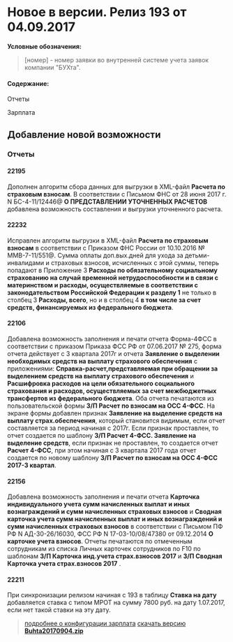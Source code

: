 ﻿
# Новое в версии. Релиз 193 от 04.09.2017

**Условные обозначения:**
 >[номер] - номер заявки во внутренней системе учета заявок компании "БУХта".

#### Содержание:

Отчеты

Зарплата

## Добавление новой возможности

### Отчеты

#### 22195
Дополнен алгоритм сбора данных для выгрузки в XML-файл __Расчета по страховым взносам__. В соответствии с Письмом ФНС от 28 июня 2017 г. N БС-4-11/12446@
__О ПРЕДСТАВЛЕНИИ УТОЧНЕННЫХ РАСЧЕТОВ__ добавлена возможность составления и выгрузки уточненного расчета.

#### 22232
Исправлен алгоритм выгрузки в XML-файл __Расчета по страховым взносам__ в соответствии с Приказом ФНС России от 10.10.2016 № ММВ-7-11/551@.
Сумма оплаты доп.вых.дней для ухода за детьми-инвалидами и страховых взносов, исчисленных с этой суммы, теперь попадают
в Приложение 3 __Расходы по обязательному социальному страхованию на случай временной нетрудоспособности и в связи с материнством и расходы,
осуществляемые в соответствии с законодательством Российской Федерации к разделу 1__ не только в столбец 3 __Расходы, всего__,
но и в столбец 4 __в том числе за счет средств, финансируемых из федерального бюджета__.

#### 22106
Добавлена возможность заполнения и печати отчета Форма-4ФСС в соответствии с приказом Приказа ФСС РФ от 07.06.2017 № 275, форма отчета действует с 3 квартала 2017г
и отчета __Заявление о выделении необходимых средств на выплату страхового обеспечения__ с приложениями: __Справка-расчет,представляемая при обращении за выделением средств
на выплату страхового обеспечения__ и __Расшифровка расходов на цели обязательного социального страхования и расходов, осуществляемых за счет межбюджетных трансфертов из
федерального бюджета__. Оба отчета печатаются из пользовательской формы __З/П Расчет по взносам на ОСС 4-ФСС__. На экране формы добавлен признак
__Заявление на выделение средств на выплату страх.обеспечения__, который становится видимым, если отчет составляется за период начиная с 2017г.
Если признак проставлен, то отчет создается по шаблону __З/П Расчет 4-ФСС. Заявление на выделение средств__, если признак не проставлен, то создается отчет __Расчет 4-ФСС__,
при этом начиная с 3 квартала 2017 года отчет создается по новому шаблону __З/П Расчет по взносам на ОСС 4-ФСС 2017-3 квартал__.

#### 22156
Добавлена возможность заполнения и печати отчета __Карточка индивидуального учета сумм начисленных выплат и иных вознаграждений и сумм начисленных страховых взносов__
и __Сводная карточка учета сумм начисленных выплат и иных вознаграждений и сумм начисленных страховых взносов__ в соответствии с Письмом ПФ РФ N АД-30-26/16030,
ФСС РФ N 17-03-10/08/47380 от 09.12.2014 __О карточке учета взносов__. Отчеты печатаются по отмеченным сотрудникам из списка Личных карточек сотрудников по F10
по шаблонам __З/П Карточка инд.учета страх.взносов 2017__ и __З/П Сводная Карточка учета страх.взносов 2017__ .

#### 22211
При синхронизации релизом начиная с 193 в таблицу __Ставка на дату__ добавляется ставка с типом МРОТ на сумму 7800 руб. на дату 1.07.2017, если нет такой ставки на эту дату.


> [подробнее о конфигурации зарплата](Стандартная_Зарплата.htm)
[скачать версию **Buhta20170904.zip**](Buhta20170904.zip)



